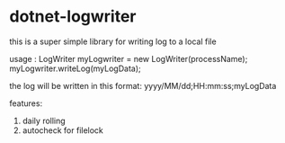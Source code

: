 # dotnet-logwriter
this is a super simple library for writing log to a local file

usage :
LogWriter myLogwriter = new LogWriter(processName);
myLogwriter.writeLog(myLogData);

the log will be written in this format:
yyyy/MM/dd;HH:mm:ss;myLogData

features:
1. daily rolling
2. autocheck for filelock
